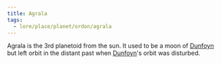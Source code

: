 ```yaml
---
title: Agrala
tags:
  - lore/place/planet/ordon/agrala
---
```

Agrala is the 3rd planetoid from the sun. It used to be a moon of [Dunfoyn](dunfoyn.md) but left orbit in the distant past when [Dunfoyn](dunfoyn.md)'s orbit was disturbed.